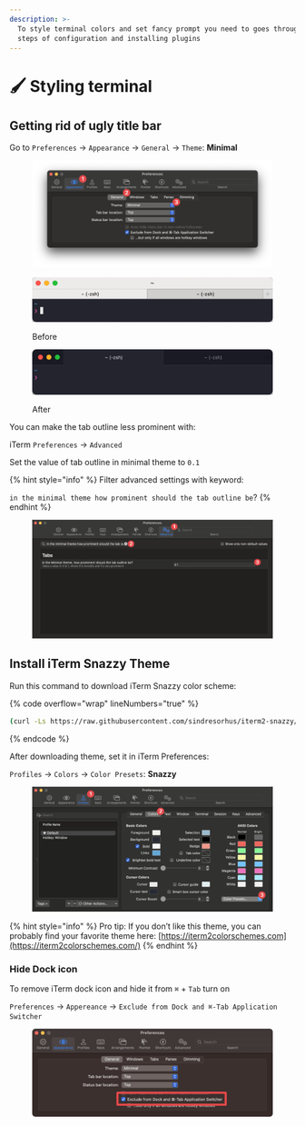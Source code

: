 ```yaml
---
description: >-
  To style terminal colors and set fancy prompt you need to goes through few
  steps of configuration and installing plugins
---
```


# 🖌️ Styling terminal



## Getting rid of ugly title bar

Go to `Preferences` -> `Appearance` -> `General` ->  `Theme`: **Minimal**

<figure><img src="../.gitbook/assets/CleanShot 2024-03-19 at 11.37.12@2x.png" alt=""><figcaption></figcaption></figure>

<figure><img src="../.gitbook/assets/1OLWAQf2Vw-MgkcGWAjOQ-A.gif" alt=""><figcaption><p>Before</p></figcaption></figure>

<figure><img src="../.gitbook/assets/1CVjNim2kFu7mA5CtI_Pnow.gif" alt=""><figcaption><p>After</p></figcaption></figure>

You can make the tab outline less prominent with:

iTerm `Preferences` -> `Advanced`

Set the value of tab outline in minimal theme to `0.1`

{% hint style="info" %}
Filter advanced settings with keyword:&#x20;

`in the minimal theme how prominent should the tab outline be`?
{% endhint %}

<figure><img src="../.gitbook/assets/CleanShot 2024-03-19 at 11.44.17@2x.png" alt=""><figcaption></figcaption></figure>



## Install iTerm Snazzy Theme

Run this command to download iTerm Snazzy color scheme:

{% code overflow="wrap" lineNumbers="true" %}
```bash
(curl -Ls https://raw.githubusercontent.com/sindresorhus/iterm2-snazzy/main/Snazzy.itermcolors > /tmp/Snazzy.itermcolors && open /tmp/Snazzy.itermcolors)
```
{% endcode %}

After downloading theme, set it in iTerm Preferences:

`Profiles` -> `Colors` -> `Color Presets`: **Snazzy**

<figure><img src="../.gitbook/assets/CleanShot 2024-03-19 at 12.30.18@2x.png" alt=""><figcaption></figcaption></figure>

{% hint style="info" %}
Pro tip: If you don’t like this theme, you can probably find your favorite theme here: [https://iterm2colorschemes.com](https://iterm2colorschemes.com/)
{% endhint %}

###

### Hide Dock icon

To remove iTerm dock icon and hide it from `⌘` + `Tab` turn on

`Preferences` -> `Appereance` -> `Exclude from Dock and ⌘-Tab Application Switcher`

<figure><img src="../.gitbook/assets/Screenshot 2024-05-01 at 10.31.06@2x.png" alt=""><figcaption></figcaption></figure>
